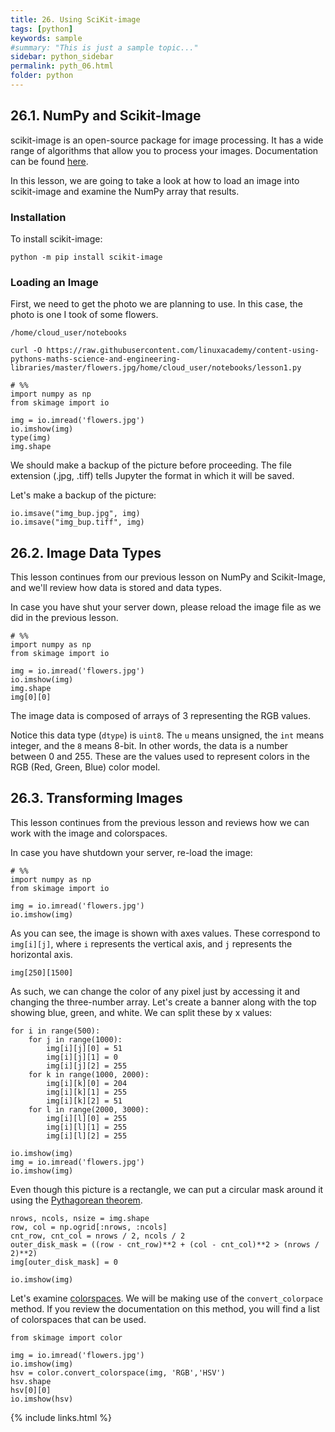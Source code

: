```yaml
---
title: 26. Using SciKit-image
tags: [python]
keywords: sample
#summary: "This is just a sample topic..."
sidebar: python_sidebar
permalink: pyth_06.html
folder: python
---
```



## 26.1. NumPy and Scikit-Image

scikit-image is an open-source package for image processing. It has a wide range of algorithms that allow you to process your images. Documentation can be found [here](https://scikit-image.org/docs/stable/).

In this lesson, we are going to take a look at how to load an image into scikit-image and examine the NumPy array that results.

### Installation

To install scikit-image:

```
python -m pip install scikit-image
```

### Loading an Image

First, we need to get the photo we are planning to use. In this case, the photo is one I took of some flowers.

```/home/cloud_user/notebooks```

```curl -O https://raw.githubusercontent.com/linuxacademy/content-using-pythons-maths-science-and-engineering-libraries/master/flowers.jpg/home/cloud_user/notebooks/lesson1.py```


```
# %%
import numpy as np
from skimage import io

img = io.imread('flowers.jpg')
io.imshow(img)
type(img)
img.shape
```

We should make a backup of the picture before proceeding. The file extension (.jpg, .tiff) tells Jupyter the format in which it will be saved.

Let's make a backup of the picture:

```
io.imsave("img_bup.jpg", img)
io.imsave("img_bup.tiff", img)
```

## 26.2. Image Data Types

This lesson continues from our previous lesson on NumPy and Scikit-Image, and we'll review how data is stored and data types.

In case you have shut your server down, please reload the image file as we did in the previous lesson.

```
# %%
import numpy as np
from skimage import io

img = io.imread('flowers.jpg')
io.imshow(img)
img.shape
img[0][0]
```

The image data is composed of arrays of 3 representing the RGB values.

Notice this data type (```dtype```) is ```uint8```. The ```u``` means unsigned, the ```int``` means integer, and the ```8``` means 8-bit. In other words, the data is a number between 0 and 255. These are the values used to represent colors in the RGB (Red, Green, Blue) color model.

## 26.3. Transforming Images


This lesson continues from the previous lesson and reviews how we can work with the image and colorspaces.

In case you have shutdown your server, re-load the image:

````
# %%
import numpy as np
from skimage import io

img = io.imread('flowers.jpg')
io.imshow(img)
````

As you can see, the image is shown with axes values. These correspond to ````img[i][j]````, where ````i```` represents the vertical axis, and ````j```` represents the horizontal axis.

````
img[250][1500]
````

As such, we can change the color of any pixel just by accessing it and changing the three-number array. Let's create a banner along with the top showing blue, green, and white. We can split these by x values:

````
for i in range(500):
    for j in range(1000):
        img[i][j][0] = 51
        img[i][j][1] = 0
        img[i][j][2] = 255
    for k in range(1000, 2000):
        img[i][k][0] = 204
        img[i][k][1] = 255
        img[i][k][2] = 51
    for l in range(2000, 3000):
        img[i][l][0] = 255
        img[i][l][1] = 255
        img[i][l][2] = 255

io.imshow(img)
img = io.imread('flowers.jpg')
io.imshow(img)
````

Even though this picture is a rectangle, we can put a circular mask around it using the [Pythagorean theorem](https://en.wikipedia.org/wiki/Pythagorean_theorem).

````
nrows, ncols, nsize = img.shape
row, col = np.ogrid[:nrows, :ncols]
cnt_row, cnt_col = nrows / 2, ncols / 2
outer_disk_mask = ((row - cnt_row)**2 + (col - cnt_col)**2 > (nrows / 2)**2)
img[outer_disk_mask] = 0

io.imshow(img)
````

Let's examine [colorspaces](https://scikit-image.org/docs/stable/api/skimage.color.html). We will be making use of the ```convert_colorpace``` method. If you review the documentation on this method, you will find a list of colorspaces that can be used.

```
from skimage import color

img = io.imread('flowers.jpg')
io.imshow(img)
hsv = color.convert_colorspace(img, 'RGB','HSV')
hsv.shape
hsv[0][0]
io.imshow(hsv)
```

{% include links.html %}
